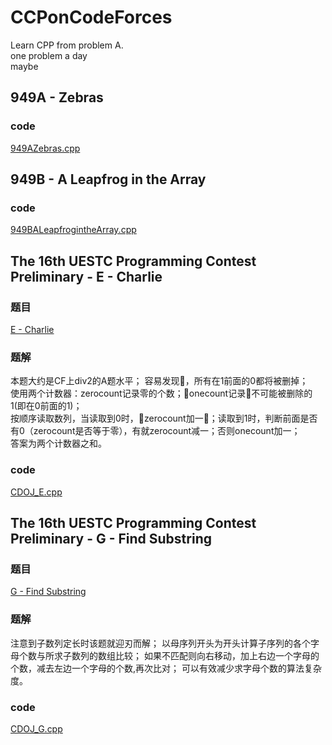 # CCPonCodeForces

Learn CPP from problem A.   
one problem a day   
maybe

## 949A - Zebras

### code
[949AZebras.cpp](949AZebras.cpp)

## 949B - A Leapfrog in the Array
### code
[949BALeapfrogintheArray.cpp](949BALeapfrogintheArray.cpp)

## The 16th UESTC Programming Contest Preliminary - E - Charlie
### 题目
[E - Charlie]()
### 题解
本题大约是CF上div2的A题水平；
容易发现，所有在1前面的0都将被删掉；    
使用两个计数器：zerocount记录零的个数；onecount记录不可能被删除的1(即在0前面的1)；   
按顺序读取数列，当读取到0时，zerocount加一；读取到1时，判断前面是否有0（zerocount是否等于零），有就zerocount减一；否则onecount加一；   
答案为两个计数器之和。   
### code
[CDOJ_E.cpp](CDOJ_E.cpp)
## The 16th UESTC Programming Contest Preliminary - G - Find Substring
### 题目
[G - Find Substring]()
### 题解
注意到子数列定长时该题就迎刃而解；
以母序列开头为开头计算子序列的各个字母个数与所求子数列的数组比较；
如果不匹配则向右移动，加上右边一个字母的个数，减去左边一个字母的个数,再次比对；
可以有效减少求字母个数的算法复杂度。
### code
[CDOJ_G.cpp](CDOJ_G.cpp)